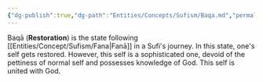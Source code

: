 ```yaml
---
{"dg-publish":true,"dg-path":"Entities/Concepts/Sufism/Baqa.md","permalink":"/entities/concepts/sufism/baqa/","title":"Baqā","tags":["concept","concept/sufism","concept/theology"]}
---
```



Baqā (**Restoration**) is the state following [[Entities/Concept/Sufism/Fana\|Fanā]] in a Sufi's journey. In this state, one's self gets restored. However, this self is a sophisticated one, devoid of the pettiness of normal self and possesses knowledge of God. This self is united with God.